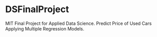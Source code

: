 # DSFinalProject
MIT Final Project for Applied Data Science. Predict Price of Used Cars Applying Multiple Regression Models.
